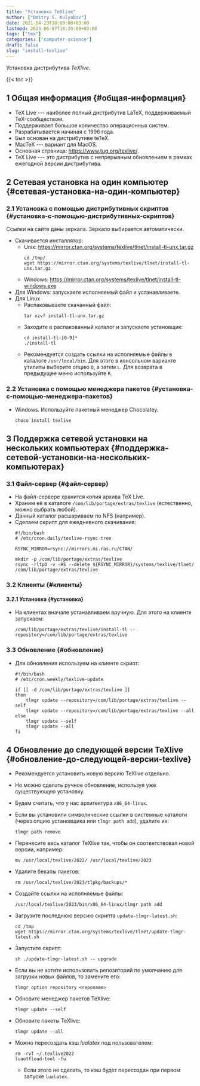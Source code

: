 ```yaml
---
title: "Установка TeXlive"
author: ["Dmitry S. Kulyabov"]
date: 2021-04-23T18:09:00+03:00
lastmod: 2023-06-07T18:29:00+03:00
tags: ["tex"]
categories: ["computer-science"]
draft: false
slug: "install-texlive"
---
```


Установка дистрибутива _TeXlive_.

<!--more-->

{{< toc >}}


## <span class="section-num">1</span> Общая информация {#общая-информация}

-   TeX Live --- наиболее полный дистрибутив LaTeX, поддерживаемый TeX-сообществом.
-   Поддерживает большое количество операционных систем.
-   Разрабатывается начиная с 1996 года.
-   Был основан на дистрибутиве teTeX.
-   MacTeX --- вариант для MacOS.
-   Основная страница: <https://www.tug.org/texlive/>.
-   TeX Live --- это дистрибутив с непрерывным обновлением в рамках ежегодной версии дистрибутива.


## <span class="section-num">2</span> Сетевая установка на один компьютер {#сетевая-установка-на-один-компьютер}


### <span class="section-num">2.1</span> Установка с помощью дистрибутивных скриптов {#установка-с-помощью-дистрибутивных-скриптов}

Ссылки на сайте даны зеркала. Зеркало выбирается автоматически.

-   Скачивается инсталлятор:
    -   Unix: <https://mirror.ctan.org/systems/texlive/tlnet/install-tl-unx.tar.gz>
        ```shell
        cd /tmp/
        wget https://mirror.ctan.org/systems/texlive/tlnet/install-tl-unx.tar.gz
        ```
    -   Windows: <https://mirror.ctan.org/systems/texlive/tlnet/install-tl-windows.exe>
-   Для Windows: запускаете исполняемый файл и устанавливаете.
-   Для Linux
    -   Распаковываете скачанный файл:
        ```shell
        tar xzvf install-tl-unx.tar.gz
        ```
    -   Заходите в распакованный каталог и запускаете установщик:
        ```shell
        cd install-tl-[0-9]*
        ./install-tl
        ```
    -   Рекомендуется создать ссылки на исполняемые файлы в каталоге `/usr/local/bin`. Для этого в консольном варианте утилиты выберите опцию `O`, а затем `L`. Для возврата в предыдущее меню используйте `R`.


### <span class="section-num">2.2</span> Установка с помощью менеджера пакетов {#установка-с-помощью-менеджера-пакетов}

-   Windows. Используйте пакетный менеджер Chocolatey.
    ```shell
    choco install texlive
    ```


## <span class="section-num">3</span> Поддержка сетевой установки на нескольких компьютерах {#поддержка-сетевой-установки-на-нескольких-компьютерах}


### <span class="section-num">3.1</span> Файл-сервер {#файл-сервер}

-   На файл-сервере хранится копия архива TeX Live.
-   Храним её в каталоге `/com/lib/portage/extras/texlive` (естественно, можно выбрать любой).
-   Данный каталог расшариваем по NFS (например).
-   Сделаем скрипт для ежедневного скачивания:
    ```shell
    #!/bin/bash
    # /etc/cron.daily/texlive-rsync-tree

    RSYNC_MIRROR=rsync://mirrors.mi.ras.ru/CTAN/

    mkdir -p /com/lib/portage/extras/texlive
    rsync -rltpD -v -HS --delete ${RSYNC_MIRROR}/systems/texlive/tlnet/ /com/lib/portage/extras/texlive
    ```


### <span class="section-num">3.2</span> Клиенты {#клиенты}


#### <span class="section-num">3.2.1</span> Установка {#установка}

-   На клиентах вначале устанавливаем вручную. Для этого на клиенте запускаем:
    ```shell
    /com/lib/portage/extras/texlive/install-tl --repository=/com/lib/portage/extras/texlive
    ```


### <span class="section-num">3.3</span> Обновление {#обновление}

-   Для обновления используем на клиенте скрипт:
    ```shell
    #!/bin/bash
    # /etc/cron.weekly/texlive-update

    if [[ -d /com/lib/portage/extras/texlive ]]
    then
        tlmgr update --repository=/com/lib/portage/extras/texlive --self
        tlmgr update --repository=/com/lib/portage/extras/texlive --all
    else
        tlmgr update --self
        tlmgr update --all
    fi
    ```


## <span class="section-num">4</span> Обновление до следующей версии TeXlive {#обновление-до-следующей-версии-texlive}

-   Рекомендуется установить новую версию TeXlive отдельно.
-   Но можно сделать ручное обновление, используя уже существующую установку.
-   Будем считать, что у нас архитектура `x86_64-linux`.
-   Если вы установили символические ссылки в системные каталоги (через опцию установщика или `tlmgr path add`), удалите их:
    ```shell
    tlmgr path remove
    ```
-   Перенесите весь каталог TeXlive так, чтобы он соответствовал новой версии, например:
    ```shell
    mv /usr/local/texlive/2022/ /usr/local/texlive/2023
    ```
-   Удалите бекапы пакетов:
    ```shell
    rm /usr/local/texlive/2023/tlpkg/backups/*
    ```
-   Создайте ссылки на исполняемые файлы:
    ```shell
    /usr/local/texlive/2023/bin/x86_64-linux/tlmgr path add
    ```
-   Загрузите последнюю версию скрипта `update-tlmgr-latest.sh`:
    ```shell
    cd /tmp
    wget https://mirror.ctan.org/systems/texlive/tlnet/update-tlmgr-latest.sh
    ```
-   Запустите скрипт:
    ```shell
    sh ./update-tlmgr-latest.sh -- upgrade
    ```
-   Если вы не хотите использовать репозиторий по умолчанию для загрузки новых файлов, то замените его:
    ```shell
    tlmgr option repository <reponame>
    ```
-   Обновите менеджер пакетов TeXlive:
    ```shell
    tlmgr update --self
    ```
-   Обновите пакеты TeXlive:
    ```shell
    tlmgr update --all
    ```
-   Можно пересоздать кэш _lualatex_ под пользователем:
    ```shell
    rm -rvf ~/.texlive2022
    luaotfload-tool -fu
    ```

    -   Если этого не сделать, то кэш будет пересоздан при первом запуске `lualatex`.
